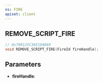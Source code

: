 ```yaml
---
ns: FIRE
apiset: client
---
```

## REMOVE_SCRIPT_FIRE

```c
// 0x790125C36E194069
void REMOVE_SCRIPT_FIRE(FireId fireHandle);
```


## Parameters
* **fireHandle**: